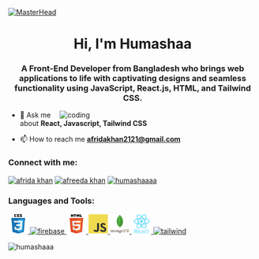 [![MasterHead](https://static.wixstatic.com/media/53fad0_ce0704caa0174d6aa9b2b8101a62fa77~mv2.gif
)](https://humashaaa.io
)
<h1 align="center">Hi, I'm Humashaa</h1>
<h3 align="center" margin-bottom='20px'>A Front-End Developer from Bangladesh who brings web applications to life with captivating designs and seamless functionality using JavaScript, React.js, HTML, and Tailwind CSS.</h3>
<img align='right' alt='coding' width='400' src='https://camo.githubusercontent.com/ef493fc5d4b1a380140886020bd0c0fc2bed142c88019bde3033b06222000ad0/68747470733a2f2f632e74656e6f722e636f6d2f416c556b69476b52326a38414141414d2f6e65772d67616d652d616861676f6e2d756d696b6f2d70726f6772616d6d696e672e676966'>

- 💬 Ask me about **React, Javascript, Tailwind CSS**

- 📫 How to reach me **afridakhan2121@gmail.com**

<h3 align="left">Connect with me:</h3>
<p align="left">
<a href="https://linkedin.com/in/afrida khan" target="blank"><img align="center" src="https://raw.githubusercontent.com/rahuldkjain/github-profile-readme-generator/master/src/images/icons/Social/linked-in-alt.svg" alt="afrida khan" height="30" width="40" /></a>
<a href="https://fb.com/afreeda khan" target="blank"><img align="center" src="https://raw.githubusercontent.com/rahuldkjain/github-profile-readme-generator/master/src/images/icons/Social/facebook.svg" alt="afreeda khan" height="30" width="40" /></a>
<a href="https://instagram.com/humashaaaa" target="blank"><img align="center" src="https://raw.githubusercontent.com/rahuldkjain/github-profile-readme-generator/master/src/images/icons/Social/instagram.svg" alt="humashaaaa" height="30" width="40" /></a>
</p>

<h3 align="left">Languages and Tools:</h3>
<p align="left"> <a href="https://www.w3schools.com/css/" target="_blank" rel="noreferrer"> <img src="https://raw.githubusercontent.com/devicons/devicon/master/icons/css3/css3-original-wordmark.svg" alt="css3" width="40" height="40"/> </a> <a href="https://firebase.google.com/" target="_blank" rel="noreferrer"> <img src="https://www.vectorlogo.zone/logos/firebase/firebase-icon.svg" alt="firebase" width="40" height="40"/> </a> <a href="https://www.w3.org/html/" target="_blank" rel="noreferrer"> <img src="https://raw.githubusercontent.com/devicons/devicon/master/icons/html5/html5-original-wordmark.svg" alt="html5" width="40" height="40"/> </a> <a href="https://developer.mozilla.org/en-US/docs/Web/JavaScript" target="_blank" rel="noreferrer"> <img src="https://raw.githubusercontent.com/devicons/devicon/master/icons/javascript/javascript-original.svg" alt="javascript" width="40" height="40"/> </a> <a href="https://www.mongodb.com/" target="_blank" rel="noreferrer"> <img src="https://raw.githubusercontent.com/devicons/devicon/master/icons/mongodb/mongodb-original-wordmark.svg" alt="mongodb" width="40" height="40"/> </a> <a href="https://reactjs.org/" target="_blank" rel="noreferrer"> <img src="https://raw.githubusercontent.com/devicons/devicon/master/icons/react/react-original-wordmark.svg" alt="react" width="40" height="40"/> </a> <a href="https://tailwindcss.com/" target="_blank" rel="noreferrer"> <img src="https://www.vectorlogo.zone/logos/tailwindcss/tailwindcss-icon.svg" alt="tailwind" width="40" height="40"/> </a> </p>

<p><img align="center" src="https://github-readme-streak-stats.herokuapp.com/?user=humashaaa&" alt="humashaaa" /></p>


